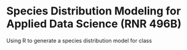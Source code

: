 # Species Distribution Modeling for Applied Data Science (RNR 496B)
Using R to generate a species distribution model for class
